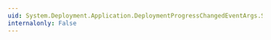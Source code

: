 ```yaml
---
uid: System.Deployment.Application.DeploymentProgressChangedEventArgs.State
internalonly: False
---
```

